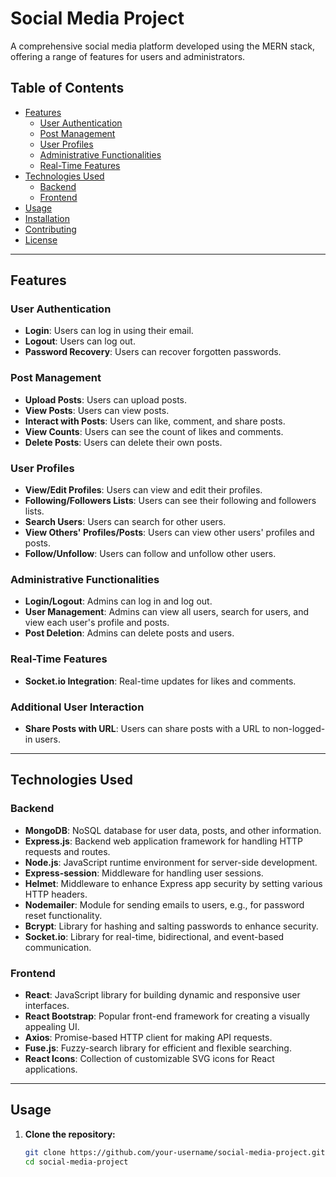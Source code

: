 # Social Media Project

A comprehensive social media platform developed using the MERN stack, offering a range of features for users and administrators.

## Table of Contents

- [Features](#features)
  - [User Authentication](#user-authentication)
  - [Post Management](#post-management)
  - [User Profiles](#user-profiles)
  - [Administrative Functionalities](#administrative-functionalities)
  - [Real-Time Features](#real-time-features)
- [Technologies Used](#technologies-used)
  - [Backend](#backend)
  - [Frontend](#frontend)
- [Usage](#usage)
- [Installation](#installation)
- [Contributing](#contributing)
- [License](#license)

---

## Features

### User Authentication

- **Login**: Users can log in using their email.
- **Logout**: Users can log out.
- **Password Recovery**: Users can recover forgotten passwords.

### Post Management

- **Upload Posts**: Users can upload posts.
- **View Posts**: Users can view posts.
- **Interact with Posts**: Users can like, comment, and share posts.
- **View Counts**: Users can see the count of likes and comments.
- **Delete Posts**: Users can delete their own posts.

### User Profiles

- **View/Edit Profiles**: Users can view and edit their profiles.
- **Following/Followers Lists**: Users can see their following and followers lists.
- **Search Users**: Users can search for other users.
- **View Others' Profiles/Posts**: Users can view other users' profiles and posts.
- **Follow/Unfollow**: Users can follow and unfollow other users.

### Administrative Functionalities

- **Login/Logout**: Admins can log in and log out.
- **User Management**: Admins can view all users, search for users, and view each user's profile and posts.
- **Post Deletion**: Admins can delete posts and users.

### Real-Time Features

- **Socket.io Integration**: Real-time updates for likes and comments.

### Additional User Interaction

- **Share Posts with URL**: Users can share posts with a URL to non-logged-in users.

---

## Technologies Used

### Backend

- **MongoDB**: NoSQL database for user data, posts, and other information.
- **Express.js**: Backend web application framework for handling HTTP requests and routes.
- **Node.js**: JavaScript runtime environment for server-side development.
- **Express-session**: Middleware for handling user sessions.
- **Helmet**: Middleware to enhance Express app security by setting various HTTP headers.
- **Nodemailer**: Module for sending emails to users, e.g., for password reset functionality.
- **Bcrypt**: Library for hashing and salting passwords to enhance security.
- **Socket.io**: Library for real-time, bidirectional, and event-based communication.

### Frontend

- **React**: JavaScript library for building dynamic and responsive user interfaces.
- **React Bootstrap**: Popular front-end framework for creating a visually appealing UI.
- **Axios**: Promise-based HTTP client for making API requests.
- **Fuse.js**: Fuzzy-search library for efficient and flexible searching.
- **React Icons**: Collection of customizable SVG icons for React applications.

---

## Usage

1. **Clone the repository:**

   ```bash
   git clone https://github.com/your-username/social-media-project.git
   cd social-media-project
